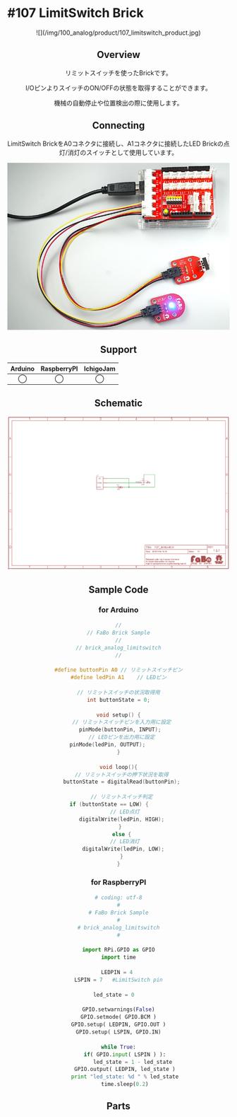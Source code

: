 # #107 LimitSwitch Brick

<center>![](/img/100_analog/product/107_limitswitch_product.jpg)
<!--COLORME-->

## Overview
リミットスイッチを使ったBrickです。

I/OピンよりスイッチのON/OFFの状態を取得することができます。

機械の自動停止や位置検出の際に使用します。

## Connecting
LimitSwitch BrickをA0コネクタに接続し、A1コネクタに接続したLED Brickの点灯/消灯のスイッチとして使用しています。

![](/img/100_analog/connect/107_limitswitch_connect.jpg)

## Support
|Arduino|RaspberryPI|IchigoJam|
|:--:|:--:|:--:|
|◯|◯|◯|

## Schematic
![](/img/100_analog/schematic/107_limitswitch_schematic.png)

## Sample Code
### for Arduino
```c
//
// FaBo Brick Sample
//
// brick_analog_limitswitch
//

#define buttonPin A0 // リミットスイッチピン
#define ledPin A1    // LEDピン

// リミットスイッチの状況取得用
int buttonState = 0;

void setup() {
  // リミットスイッチピンを入力用に設定
  pinMode(buttonPin, INPUT); 
  // LEDピンを出力用に設定
  pinMode(ledPin, OUTPUT);         
}

void loop(){
  // リミットスイッチの押下状況を取得
  buttonState = digitalRead(buttonPin);

  // リミットスイッチ判定
  if (buttonState == LOW) {        
    // LED点灯
    digitalWrite(ledPin, HIGH);  
  } 
  else {
    // LED消灯
    digitalWrite(ledPin, LOW); 
  }
}
```

### for RaspberryPI

```python
# coding: utf-8
#
# FaBo Brick Sample
#
# brick_analog_limitswitch
#

import RPi.GPIO as GPIO
import time

LEDPIN = 4 
LSPIN = 7   #LimitSwitch pin

led_state = 0	

GPIO.setwarnings(False)
GPIO.setmode( GPIO.BCM )
GPIO.setup( LEDPIN, GPIO.OUT )
GPIO.setup( LSPIN, GPIO.IN)

while True:
    if( GPIO.input( LSPIN ) ):
         led_state = 1 - led_state
    GPIO.output( LEDPIN, led_state )
    print "led_state: %d " % led_state
    time.sleep(0.2)
```

## Parts
